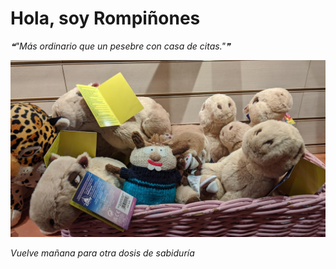# Hola, soy Rompiñones

<!--STARTS_HERE_QUOTE_README-->
<i>❝"Más ordinario que un pesebre con casa de citas."❞</i>
<!--ENDS_HERE_QUOTE_README-->

<!--START_SECTION:update_image-->
![alt text](https://raw.githubusercontent.com/focaalvarez/rompinones/main/.github/images/IMG_20220428_210615.jpg?raw=true)
<!--END_SECTION:update_image-->

*Vuelve mañana para otra dosis de sabiduría*
